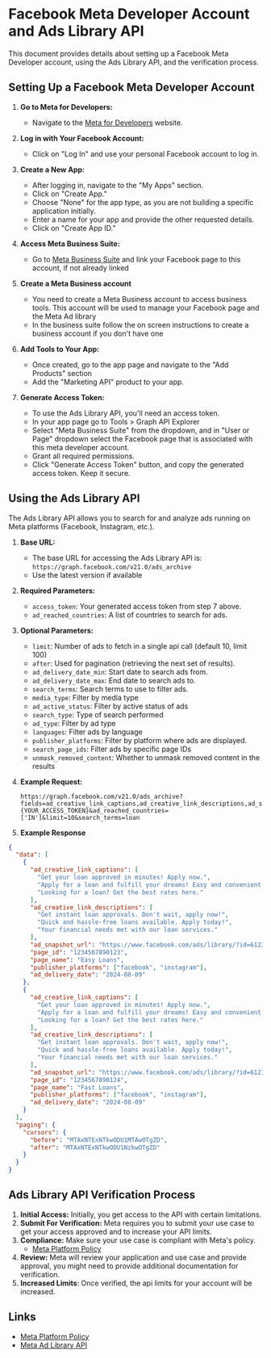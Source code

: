 # Facebook Meta Developer Account and Ads Library API

This document provides details about setting up a Facebook Meta Developer account, using the Ads Library API, and the verification process.

## Setting Up a Facebook Meta Developer Account

1.  **Go to Meta for Developers:**

    - Navigate to the [Meta for Developers](https://developers.facebook.com/) website.

2.  **Log in with Your Facebook Account:**

    - Click on "Log In" and use your personal Facebook account to log in.

3.  **Create a New App:**

    - After logging in, navigate to the "My Apps" section.
    - Click on "Create App."
    - Choose "None" for the app type, as you are not building a specific application initially.
    - Enter a name for your app and provide the other requested details.
    - Click on "Create App ID."

4.  **Access Meta Business Suite:**

    - Go to [Meta Business Suite](https://business.facebook.com/) and link your Facebook page to this account, if not already linked

5.  **Create a Meta Business account**

    - You need to create a Meta Business account to access business tools. This account will be used to manage your Facebook page and the Meta Ad library
    - In the business suite follow the on screen instructions to create a business account if you don't have one

6.  **Add Tools to Your App:**

    - Once created, go to the app page and navigate to the "Add Products" section
    - Add the "Marketing API" product to your app.

7.  **Generate Access Token:**
    - To use the Ads Library API, you'll need an access token.
    - In your app page go to Tools > Graph API Explorer
    - Select "Meta Business Suite" from the dropdown, and in "User or Page" dropdown select the Facebook page that is associated with this meta developer account.
    - Grant all required permissions.
    - Click "Generate Access Token" button, and copy the generated access token. Keep it secure.

## Using the Ads Library API

The Ads Library API allows you to search for and analyze ads running on Meta platforms (Facebook, Instagram, etc.).

1.  **Base URL:**

    - The base URL for accessing the Ads Library API is:
      `https://graph.facebook.com/v21.0/ads_archive`
    - Use the latest version if available

2.  **Required Parameters:**

    - `access_token`: Your generated access token from step 7 above.
    - `ad_reached_countries`: A list of countries to search for ads.

3.  **Optional Parameters:**

    - `limit`: Number of ads to fetch in a single api call (default 10, limit 100)
    - `after`: Used for pagination (retrieving the next set of results).
    - `ad_delivery_date_min`: Start date to search ads from.
    - `ad_delivery_date_max`: End date to search ads to.
    - `search_terms`: Search terms to use to filter ads.
    - `media_type`: Filter by media type
    - `ad_active_status`: Filter by active status of ads
    - `search_type`: Type of search performed
    - `ad_type`: Filter by ad type
    - `languages`: Filter ads by language
    - `publisher_platforms`: Filter by platform where ads are displayed.
    - `search_page_ids`: Filter ads by specific page IDs
    - `unmask_removed_content`: Whether to unmask removed content in the results

4.  **Example Request:**

    ```
    https://graph.facebook.com/v21.0/ads_archive?fields=ad_creative_link_captions,ad_creative_link_descriptions,ad_snapshot_url,page_id,page_name,publisher_platforms,ad_delivery_date&access_token={YOUR_ACCESS_TOKEN}&ad_reached_countries=['IN']&limit=10&search_terms=loan
    ```

5.  **Example Response**

```json
{
  "data": [
    {
      "ad_creative_link_captions": [
        "Get your loan approved in minutes! Apply now.",
        "Apply for a loan and fulfill your dreams! Easy and convenient.",
        "Looking for a loan? Get the best rates here."
      ],
      "ad_creative_link_descriptions": [
        "Get instant loan approvals. Don't wait, apply now!",
        "Quick and hassle-free loans available. Apply today!",
        "Your financial needs met with our loan services."
      ],
      "ad_snapshot_url": "https://www.facebook.com/ads/library/?id=612345678901234&access_token=EAAQx...YOUR_ACCESS_TOKEN_END",
      "page_id": "1234567890123",
      "page_name": "Easy Loans",
      "publisher_platforms": ["facebook", "instagram"],
      "ad_delivery_date": "2024-08-09"
    },
    {
      "ad_creative_link_captions": [
        "Get your loan approved in minutes! Apply now.",
        "Apply for a loan and fulfill your dreams! Easy and convenient.",
        "Looking for a loan? Get the best rates here."
      ],
      "ad_creative_link_descriptions": [
        "Get instant loan approvals. Don't wait, apply now!",
        "Quick and hassle-free loans available. Apply today!",
        "Your financial needs met with our loan services."
      ],
      "ad_snapshot_url": "https://www.facebook.com/ads/library/?id=612345678901235&access_token=EAAQx...YOUR_ACCESS_TOKEN_END",
      "page_id": "1234567890124",
      "page_name": "Fast Loans",
      "publisher_platforms": ["facebook", "instagram"],
      "ad_delivery_date": "2024-08-09"
    }
  ],
  "paging": {
    "cursors": {
      "before": "MTAxNTExNTkwODU1MTAwOTgZD",
      "after": "MTAxNTExNTkwODU1NzkwOTgZD"
    }
  }
}
```

## Ads Library API Verification Process

1.  **Initial Access:** Initially, you get access to the API with certain limitations.
2.  **Submit For Verification:** Meta requires you to submit your use case to get your access approved and to increase your API limits.
3.  **Compliance:** Make sure your use case is compliant with Meta's policy.
    - [Meta Platform Policy](https://developers.facebook.com/policy/)
4.  **Review:** Meta will review your application and use case and provide approval, you might need to provide additional documentation for verification.
5.  **Increased Limits**: Once verified, the api limits for your account will be increased.

## Links

- [Meta Platform Policy](https://developers.facebook.com/policy/)
- [Meta Ad Library API](https://www.facebook.com/ads/library/api/)
